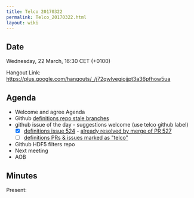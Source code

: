 ```yaml
---
title: Telco 20170322
permalink: Telco_20170322.html
layout: wiki
---
```


Date
----

Wednesday, 22 March, 16:30 CET (+0100)

<!-- end of autogeneration -->

Hangout Link:
<https://plus.google.com/hangouts/_/j72qwlvegiojjpt3a36pfhow5ua>

Agenda
------

-   Welcome and agree Agenda
-   Github [definitions repo stale branches](https://github.com/nexusformat/definitions/branches/stale)
-   github issue of the day - suggestions welcome (use telco github label)
    - [x] [definitions issue 524](https://github.com/nexusformat/definitions/issues/524) - [already resolved by merge of PR 527](https://github.com/nexusformat/definitions/pull/527)
    - [ ] [definitions PRs & issues marked as "telco"](https://github.com/nexusformat/definitions/labels/telco)
-   Github HDF5 filters repo
-   Next meeting
-   AOB

Minutes
-------

Present: 

